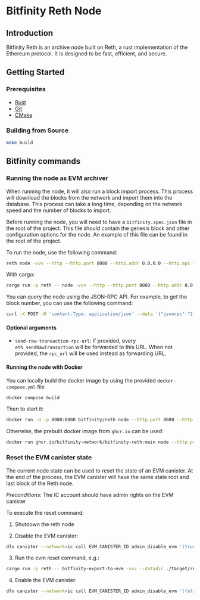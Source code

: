 # Bitfinity Reth Node

## Introduction

Bitfinity Reth is an archive node built on Reth, a rust implementation of the Ethereum protocol. It is designed to be fast, efficient, and secure.

## Getting Started

### Prerequisites

- [Rust](https://www.rust-lang.org/tools/install)
- [Git](https://git-scm.com/book/en/v2/Getting-Started-Installing-Git)
- [CMake](https://cmake.org/install/)

### Building from Source

```sh
make build
```

## Bitfinity commands

### Running the node as EVM archiver

When running the node, it will also run a block import process. This process will download the blocks from the network and import them into the database. This process can take a long time, depending on the network speed and the number of blocks to import.

Before running the node, you will need to have a `bitfinity.spec.json` file in the root of the project. This file should contain the genesis block and other configuration options for the node. An example of this file can be found in the root of the project.

To run the node, use the following command:

```sh
reth node -vvv --http --http.port 8080 --http.addr 0.0.0.0 --http.api "debug,eth,net,trace,txpool,web3" --disable-discovery --ipcdisable --no-persist-peers -r https://testnet.bitfinity.network -i 30 -b 100 --datadir /reth/data
```


With cargo: 

```sh
cargo run -p reth -- node -vvv --http --http.port 8080 --http.addr 0.0.0.0 --http.api "debug,eth,net,trace,txpool,web3" --disable-discovery --ipcdisable --no-persist-peers -r https://orca-app-5yyst.ondigitalocean.app -i 30 -b 100 --datadir ./target/reth
```

You can query the node using the JSON-RPC API. For example, to get the block number, you can use the following command:

```sh
curl -X POST -H 'content-Type: application/json' --data '{"jsonrpc":"2.0","method":"eth_blockNumber","params":[],"id":1}' http://localhost:8080
```

#### Optional arguments

- `send-raw-transaction-rpc-url`: If provided, every `eth_sendRawTransaction` will be forwarded to this URL. When not provided, the `rpc_url` will be used instead as forwarding URL.


#### Running the node with Docker

You can locally build the docker image by using the provided `docker-compose.yml` file
```sh
docker compose build
```

Then to start it:
```sh
docker run -d -p 8080:8080 bitfinity/reth node --http.port 8080 --http.addr 0.0.0.0 --http.api "debug,eth,net,trace,txpool,web3" --disable-discovery --ipcdisable --no-persist-peers -r https://testnet.bitfinity.network -i 30 -b 10
```

Otherwise, the prebuilt docker image from `ghcr.io` can be used:
```sh
docker run ghcr.io/bitfinity-network/bitfinity-reth:main node --http.port 8080 --http.addr 0.0.0.0 --http.api "debug,eth,net,trace,txpool,web3" --disable-discovery --ipcdisable --no-persist-peers -r https://testnet.bitfinity.network
```


### Reset the EVM canister state

The current node state can be used to reset the state of an EVM canister. At the end of the process, the EVM canister will have the same state root and last block of the Reth node.

*Preconditions*: The IC account should have admin rights on the EVM canister

To execute the reset command:

1. Shutdown the reth node

2. Disable the EVM canister:
```sh
dfx canister --network=ic call EVM_CANISTER_ID admin_disable_evm '(true)'
```

3. Run the evm reset command, e.g.:
```sh
cargo run -p reth -- bitfinity-export-to-evm -vvv --datadir ./target/reth --ic-identity-file-path PATH_TO_IDENTITY/identity.pem --evm-network https://ic0.app --evmc-principal EVM_CANISTER_ID --evm-datasource-url https://orca-app-5yyst.ondigitalocean.app
```

4. Enable the EVM canister:
```sh
dfx canister --network=ic call EVM_CANISTER_ID admin_disable_evm '(false)'
```